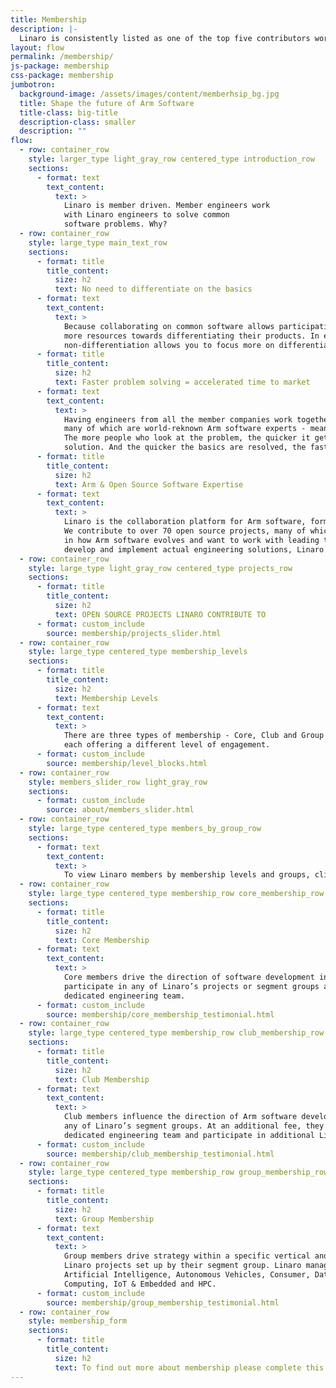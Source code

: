 ```yaml
---
title: Membership
description: |-
  Linaro is consistently listed as one of the top five contributors worldwide to the Linux Kernel and works on more than 70 open source projects.
layout: flow
permalink: /membership/
js-package: membership
css-package: membership
jumbotron:
  background-image: /assets/images/content/memberhsip_bg.jpg
  title: Shape the future of Arm Software
  title-class: big-title
  description-class: smaller
  description: ""
flow:
  - row: container_row
    style: larger_type light_gray_row centered_type introduction_row
    sections:
      - format: text
        text_content:
          text: >
            Linaro is member driven. Member engineers work
            with Linaro engineers to solve common
            software problems. Why?
  - row: container_row
    style: large_type main_text_row
    sections:
      - format: title
        title_content:
          size: h2
          text: No need to differentiate on the basics
      - format: text
        text_content:
          text: >
            Because collaborating on common software allows participating member companies to direct
            more resources towards differentiating their products. In effect, collaborating on
            non-differentiation allows you to focus more on differentiation.
      - format: title
        title_content:
          size: h2
          text: Faster problem solving = accelerated time to market
      - format: text
        text_content:
          text: >
            Having engineers from all the member companies work together with Linaro engineers -
            many of which are world-reknown Arm software experts - means more eyes on the problem.
            The more people who look at the problem, the quicker it gets solved and the better the
            solution. And the quicker the basics are resolved, the faster you get your product to market.
      - format: title
        title_content:
          size: h2
          text: Arm & Open Source Software Expertise
      - format: text
        text_content:
          text: >
            Linaro is the collaboration platform for Arm software, formed in 2010 for this very purpose.
            We contribute to over 70 open source projects, many of which we maintain. If you want a say
            in how Arm software evolves and want to work with leading technology companies to
            develop and implement actual engineering solutions, Linaro membership is for you.
  - row: container_row
    style: large_type light_gray_row centered_type projects_row
    sections:
      - format: title
        title_content:
          size: h2
          text: OPEN SOURCE PROJECTS LINARO CONTRIBUTE TO
      - format: custom_include
        source: membership/projects_slider.html
  - row: container_row
    style: large_type centered_type membership_levels
    sections:
      - format: title
        title_content:
          size: h2
          text: Membership Levels
      - format: text
        text_content:
          text: >
            There are three types of membership - Core, Club and Group -
            each offering a different level of engagement.
      - format: custom_include
        source: membership/level_blocks.html
  - row: container_row
    style: members_slider_row light_gray_row
    sections:
      - format: custom_include
        source: about/members_slider.html
  - row: container_row
    style: large_type centered_type members_by_group_row
    sections:
      - format: text
        text_content:
          text: >
            To view Linaro members by membership levels and groups, click [here](/members-by-group/)
  - row: container_row
    style: large_type centered_type membership_row core_membership_row
    sections:
      - format: title
        title_content:
          size: h2
          text: Core Membership
      - format: text
        text_content:
          text: >
            Core members drive the direction of software development in the Arm ecosystem. They can
            participate in any of Linaro’s projects or segment groups and have access to their own
            dedicated engineering team.
      - format: custom_include
        source: membership/core_membership_testimonial.html
  - row: container_row
    style: large_type centered_type membership_row club_membership_row
    sections:
      - format: title
        title_content:
          size: h2
          text: Club Membership
      - format: text
        text_content:
          text: >
            Club members influence the direction of Arm software development and can participate in
            any of Linaro’s segment groups. At an additional fee, they can also have access to their own
            dedicated engineering team and participate in additional Linaro projects.
      - format: custom_include
        source: membership/club_membership_testimonial.html
  - row: container_row
    style: large_type centered_type membership_row group_membership_row
    sections:
      - format: title
        title_content:
          size: h2
          text: Group Membership
      - format: text
        text_content:
          text: >
            Group members drive strategy within a specific vertical and can participate in any of the
            Linaro projects set up by their segment group. Linaro manages the following groups:
            Artificial Intelligence, Autonomous Vehicles, Consumer, Datacenter & Cloud, Edge & Fog
            Computing, IoT & Embedded and HPC.
      - format: custom_include
        source: membership/group_membership_testimonial.html
  - row: container_row
    style: membership_form
    sections:
      - format: title
        title_content:
          size: h2
          text: To find out more about membership please complete this form
---
```


